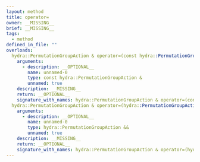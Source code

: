 ```yaml
---
layout: method
title: operator=
owner: __MISSING__
brief: __MISSING__
tags:
  - method
defined_in_file: ""
overloads:
  hydra::PermutationGroupAction & operator=(const hydra::PermutationGroupAction &):
    arguments:
      - description: __OPTIONAL__
        name: unnamed-0
        type: const hydra::PermutationGroupAction &
        unnamed: true
    description: __MISSING__
    return: __OPTIONAL__
    signature_with_names: hydra::PermutationGroupAction & operator=(const hydra::PermutationGroupAction &)
  hydra::PermutationGroupAction & operator=(hydra::PermutationGroupAction &&):
    arguments:
      - description: __OPTIONAL__
        name: unnamed-0
        type: hydra::PermutationGroupAction &&
        unnamed: true
    description: __MISSING__
    return: __OPTIONAL__
    signature_with_names: hydra::PermutationGroupAction & operator=(hydra::PermutationGroupAction &&)
---
```

